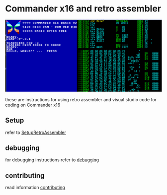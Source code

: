 # Commander x16 and retro assembler

![screenshot](debugging/images/screenshot.png)

these are instructions for using retro assembler and visual studio code for coding on Commander x16

## Setup

refer to [SetupRetroAssembler](SetupRetroAssembler.md)

## debugging

for debugging instructions refer to [debugging](debugging\Debugger.md)

## contributing 
read information [contributing](CONTRIBUTING.md)

